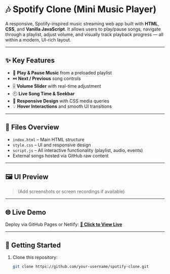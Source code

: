 # 🎶 Spotify Clone (Mini Music Player)

A responsive, Spotify-inspired music streaming web app built with **HTML**, **CSS**, and **Vanilla JavaScript**. It allows users to play/pause songs, navigate through a playlist, adjust volume, and visually track playback progress — all within a modern, UI-rich layout.

---

## ✨ Key Features

- 🎵 **Play & Pause Music** from a preloaded playlist
- ⏭️ **Next / Previous** song controls
- 🎚 **Volume Slider** with real-time adjustment
- 🕘 **Live Song Time & Seekbar**
- 🧠 **Responsive Design** with CSS media queries
- 💡 **Hover Interactions** and smooth UI transitions

---

## 📂 Files Overview

- `index.html` – Main HTML structure
- `style.css` – UI and responsive design
- `script.js` – All interactive functionality (playlist, audio, events)
- External songs hosted via GitHub raw content

---

## 🖼 UI Preview

> (Add screenshots or screen recordings if available)

---

## 🌐 Live Demo

Deploy via GitHub Pages or Netlify:
**[🔗 Click to View Live](https://shank0045.github.io/spotifyyyy/)**

---

## 🚀 Getting Started

1. Clone this repository:
   ```bash
   git clone https://github.com/your-username/spotify-clone.git
